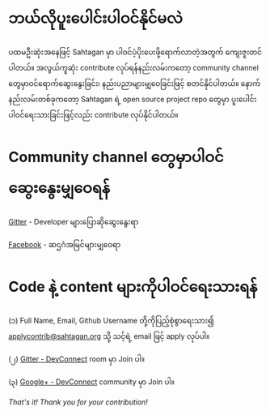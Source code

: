 <!--lang:my-->

# ဘယ်လိုပူးပေါင်းပါဝင်နိုင်မလဲ

ပထမဦးဆုံးအနေဖြင့် Sahtagan မှာ ပါဝင်ပံ့ပိုးပေးဖို့ရောက်လာတဲ့အတွက် ကျေးဇူးတင်ပါတယ်။ အလွယ်ကူဆုံး contribute လုပ်ရန်နည်းလမ်းကတော့ community channel တွေမှာဝင်ရောက်ဆွေးနွေးခြင်း၊ နည်းပညာများမျှဝေခြင်းဖြင့် စတင်နိုင်ပါတယ်။ နောက်နည်းလမ်းတစ်ခုကတော့ Sahtagan ရဲ့ open source project repo တွေမှာ ပူးပေါင်းပါဝင်ရေးသားခြင်းဖြင့်လည်း contribute လုပ်နိုင်ပါတယ်။

# Community channel တွေမှာပါဝင်ဆွေးနွေးမျှဝေရန်

[Gitter](https://gitter.im/Sahtagan/devconnect?utm_source=share-link&utm_medium=link&utm_campaign=share-link) - Developer များပြောဆိုဆွေးနွေးရာ

[Facebook](https://www.facebook.com/sahtagan/) - ဆဌဂံအမြင်များမျှဝေရာ

# Code နဲ့ content များကိုပါဝင်ရေးသားရန်

(၁) Full Name, Email, Github Username တို့ကိုပြည့်စုံစွာရေးသား၍ applycontrib@sahtagan.org သို့ သင့်ရဲ့ email ဖြင့် apply လုပ်ပါ။

(၂) [Gitter - DevConnect](https://gitter.im/Sahtagan/devconnect?utm_source=share-link&utm_medium=link&utm_campaign=share-link) room မှာ Join ပါ။

(၃) [Google+ - DevConnect](https://plus.google.com/communities/101961685274837256972)  community မှာ Join ပါ။

*That's it! Thank you for your contribution!*
